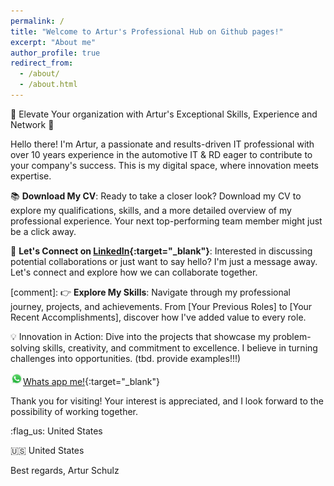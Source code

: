 ```yaml
---
permalink: /
title: "Welcome to Artur's Professional Hub on Github pages!"
excerpt: "About me"
author_profile: true
redirect_from: 
  - /about/
  - /about.html
---
```


🚀 Elevate Your organization with Artur's Exceptional Skills, Experience and Network 🚀

Hello there! I'm Artur, a passionate and results-driven IT professional with over 10 years experience in the automotive IT & RD eager to contribute to your company's success. This is my digital space, where innovation meets expertise.

📚 **Download My CV**: Ready to take a closer look? Download my CV to explore my qualifications, skills, and a more detailed overview of my professional experience. Your next top-performing team member might just be a click away.

📧 **Let's Connect on [LinkedIn](https://www.linkedin.com/in/artur-schulz-473817b8/ "Artur's linkedin profile"){:target="_blank"}**: Interested in discussing potential collaborations or just want to say hello? I'm just a message away. Let's connect and explore how we can collaborate together. 

[comment]: 👉 **Explore My Skills**: Navigate through my professional journey, projects, and achievements. From [Your Previous Roles] to [Your Recent Accomplishments], discover how I've added value to every role.

💡 Innovation in Action: Dive into the projects that showcase my problem-solving skills, creativity, and commitment to excellence. I believe in turning challenges into opportunities. (tbd. provide examples!!!)

<img src="images/WhatsApp.svg" alt="WhatsApp" width="20">[Whats app me!](https://wa.me/4917625660032){:target="_blank"}

Thank you for visiting! Your interest is appreciated, and I look forward to the possibility of working together.

:flag_us: United States

:us: United States

Best regards,
Artur Schulz